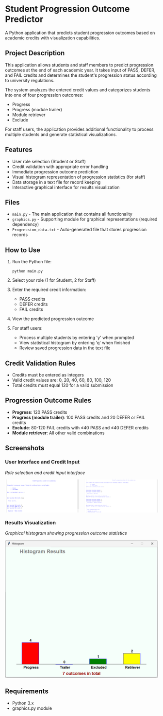 # Student Progression Outcome Predictor

A Python application that predicts student progression outcomes based on academic credits with visualization capabilities.

## Project Description

This application allows students and staff members to predict progression outcomes at the end of each academic year. It takes input of PASS, DEFER, and FAIL credits and determines the student's progression status according to university regulations.

The system analyzes the entered credit values and categorizes students into one of four progression outcomes:
- Progress
- Progress (module trailer)
- Module retriever
- Exclude

For staff users, the application provides additional functionality to process multiple students and generate statistical visualizations.

## Features

- User role selection (Student or Staff)
- Credit validation with appropriate error handling
- Immediate progression outcome prediction
- Visual histogram representation of progression statistics (for staff)
- Data storage in a text file for record keeping
- Interactive graphical interface for results visualization

## Files

- `main.py` - The main application that contains all functionality
- `graphics.py` - Supporting module for graphical representations (required dependency)
- `Progression_data.txt` - Auto-generated file that stores progression records

## How to Use

1. Run the Python file:
   ```
   python main.py
   ```

2. Select your role (1 for Student, 2 for Staff)

3. Enter the required credit information:
   - PASS credits
   - DEFER credits
   - FAIL credits

4. View the predicted progression outcome

5. For staff users:
   - Process multiple students by entering 'y' when prompted
   - View statistical histogram by entering 'q' when finished
   - Review saved progression data in the text file

## Credit Validation Rules

- Credits must be entered as integers
- Valid credit values are: 0, 20, 40, 60, 80, 100, 120
- Total credits must equal 120 for a valid submission

## Progression Outcome Rules

- **Progress**: 120 PASS credits
- **Progress (module trailer)**: 100 PASS credits and 20 DEFER or FAIL credits
- **Exclude**: 80-120 FAIL credits with ≤40 PASS and ≤40 DEFER credits
- **Module retriever**: All other valid combinations

## Screenshots

### User Interface and Credit Input

*Role selection and credit input interface*

<div style="display: flex; justify-content: space-between;">
  <img src="screenshots/application1.png" alt="Application Interface" width="48%" />
  <img src="screenshots/application2.png" alt="Application Screenshot" width="48%" />
</div>

### Results Visualization

*Graphical histogram showing progression outcome statistics*

![Histogram Results](screenshots/application3.png)

## Requirements

- Python 3.x
- graphics.py module

